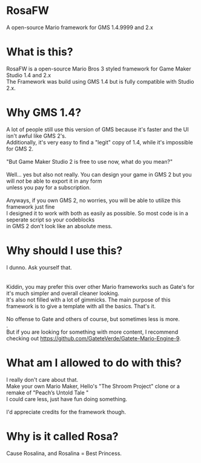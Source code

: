 # RosaFW
A open-source Mario framework for GMS 1.4.9999 and 2.x

# What is this?
RosaFW is a open-source Mario Bros 3 styled framework for Game Maker Studio 1.4 and 2.x<br />
The Framework was build using GMS 1.4 but is fully compatible with Studio 2.x.

# Why GMS 1.4?
A lot of people still use this version of GMS because it's faster and the UI isn't awful like GMS 2's.<br />
Additionally, it's very easy to find a "legit" copy of 1.4, while it's impossible for GMS 2.<br /><br />
"But Game Maker Studio 2 is free to use now, what do you mean?"<br /><br />
Well... yes but also not really. You can design your game in GMS 2 but you will *not* be able to export it in any form<br />
unless you pay for a subscription.<br /><br />
Anyways, if you own GMS 2, no worries, you will be able to utilize this framework just fine<br />
I designed it to work with both as easily as possible. So most code is in a seperate script so your codeblocks<br />
in GMS 2 don't look like an absolute mess.

# Why should I use this?
I dunno. Ask yourself that.<br /><br /><br /> 
Kiddin, you may prefer this over other Mario frameworks such as Gate's for it's much simpler and overall cleaner looking.<br />
It's also not filled with a lot of gimmicks. The main purpose of this framework is to give a template with all the basics. That's it.<br /><br />
No offense to Gate and others of course, but sometimes less is more.<br />.<br />
But if you are looking for something with more content, I recommend checking out https://github.com/GateteVerde/Gatete-Mario-Engine-9.

# What am I allowed to do with this?
I really don't care about that.<br /> Make your own Mario Maker, Hello's "The Shroom Project" clone or a remake of "Peach’s Untold Tale "<br />
I could care less, just have fun doing something.<br /><br />
I'd appreciate credits for the framework though.

# Why is it called Rosa?
Cause Rosalina, and Rosalina = Best Princess.

